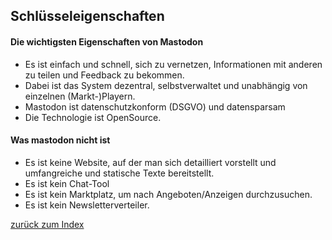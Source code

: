 Schlüsseleigenschaften
----------------------

#### Die wichtigsten Eigenschaften von Mastodon

- Es ist einfach und schnell, sich zu vernetzen, Informationen mit anderen zu teilen und Feedback zu bekommen.
- Dabei ist das System dezentral, selbstverwaltet und unabhängig von einzelnen (Markt-)Playern.
- Mastodon ist datenschutzkonform (DSGVO) und datensparsam
- Die Technologie ist OpenSource.


#### Was mastodon nicht ist

- Es ist keine Website, auf der man sich detailliert vorstellt und umfangreiche und statische Texte bereitstellt.
- Es ist kein Chat-Tool
- Es ist kein Marktplatz, um nach Angeboten/Anzeigen durchzusuchen.
- Es ist kein Newsletterverteiler.

[zurück zum Index](00-00-index.md)
